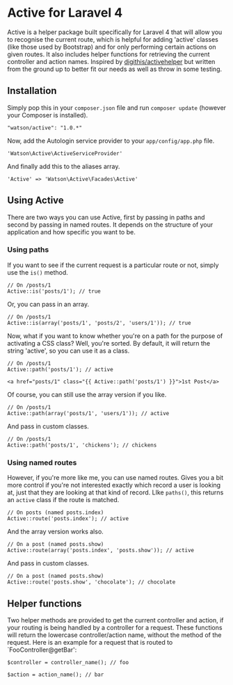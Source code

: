 Active for Laravel 4
====================

Active is a helper package built specifically for Laravel 4 that will allow you to recognise the current route, which is helpful for adding 'active' classes (like those used by Bootstrap) and for only performing certain actions on given routes. It also includes helper functions for retrieving the current controller and action names. Inspired by [digithis/activehelper](https://github.com/digithis/activehelper) but written from the ground up to better fit our needs as well as throw in some testing.

## Installation

Simply pop this in your `composer.json` file and run `composer update` (however your Composer is installed).

```
"watson/active": "1.0.*"
```

Now, add the Autologin service provider to your `app/config/app.php` file.

`'Watson\Active\ActiveServiceProvider'`

And finally add this to the aliases array.

`'Active' => 'Watson\Active\Facades\Active'`

## Using Active

There are two ways you can use Active, first by passing in paths and second by passing in named routes. It depends on the structure of your application and how specific you want to be.

### Using paths

If you want to see if the current request is a particular route or not, simply use the `is()` method.

    // On /posts/1
    Active::is('posts/1'); // true

Or, you can pass in an array.

    // On /posts/1
    Active::is(array('posts/1', 'posts/2', 'users/1')); // true

Now, what if you want to know whether you're on a path for the purpose of activating a CSS class? Well, you're sorted. By default, it will return the string 'active', so you can use it as a class.

    // On /posts/1
    Active::path('posts/1'); // active

    <a href="posts/1" class="{{ Active::path('posts/1') }}">1st Post</a>

Of course, you can still use the array version if you like.

    // On /posts/1
    Active::path(array('posts/1', 'users/1')); // active

And pass in custom classes.

    // On /posts/1
    Active::path('posts/1', 'chickens'); // chickens

### Using named routes

However, if you're more like me, you can use named routes. Gives you a bit more control if you're not interested exactly which record a user is looking at, just that they are looking at that kind of record. LIke `paths()`, this returns an `active` class if the route is matched.

    // On posts (named posts.index)
    Active::route('posts.index'); // active

And the array version works also.

    // On a post (named posts.show)
    Active::route(array('posts.index', 'posts.show')); // active

And pass in custom classes.

    // On a post (named posts.show)
    Active::route('posts.show', 'chocolate'); // chocolate

## Helper functions

Two helper methods are provided to get the current controller and action, if your routing is being handled by a controller for a request. These functions will return the lowercase controller/action name, without the method of the request. Here is an example for a request that is routed to `FooController@getBar':

    $controller = controller_name(); // foo

    $action = action_name(); // bar